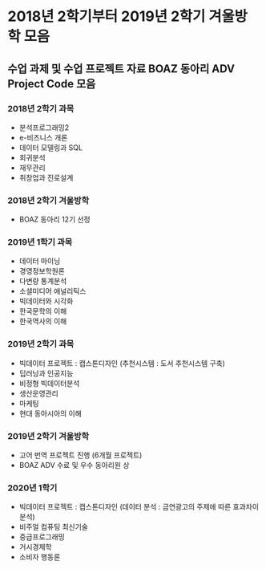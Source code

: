 # 2018년 2학기부터 2019년 2학기 겨울방학 모음

## 수업 과제 및 수업 프로젝트 자료 BOAZ 동아리 ADV Project Code 모음

### 2018년 2학기 과목
* 분석프로그래밍2
* e-비즈니스 개론
* 데이터 모델링과 SQL 
* 회귀분석
* 재무관리
* 취창업과 진로설계

### 2018년 2학기 겨울방학
* BOAZ 동아리 12기 선정 

### 2019년 1학기 과목
* 데이터 마이닝
* 경영정보학원론
* 다변량 통계분석
* 소셜미디어 애널리틱스
* 빅데이터와 시각화
* 한국문학의 이해
* 한국역사의 이해

### 2019년 2학기 과목
* 빅데이터 프로젝트 : 캡스톤디자인 (추천시스템 : 도서 추천시스템 구축)
* 딥러닝과 인공지능
* 비정형 빅데이터분석
* 생산운영관리
* 마케팅
* 현대 동아시아의 이해

### 2019년 2학기 겨울방학
* 고어 번역 프로젝트 진행 (6개월 프로젝트)
* BOAZ ADV 수료 및 우수 동아리원 상 

### 2020년 1학기
* 빅데이터 프로젝트 : 캡스톤디자인 (데이터 분석 : 금연광고의 주제에 따른 효과차이 분석)
* 비주얼 컴퓨팅 최신기술
* 중급프로그래밍
* 거시경제학
* 소비자 행동론
